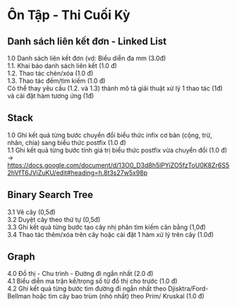 # Ôn Tập - Thi Cuối Kỳ

## Danh sách liên kết đơn - Linked List

1.0 Danh sách liên kết đơn (vd: Biểu diễn đa mm (3.0đ)  
1.1. Khai báo danh sách liên kết (1.0 đ)  
1.2. Thao tác chèn/xóa (1.0 đ)  
1.3. Thao tác đếm/tìm kiếm (1.0 đ)  
Có thể thay yêu cầu (1.2. và 1.3) thành mô tả giải thuật xử lý 1 thao tác (1đ) và cài đặt hàm tương
ứng (1đ)  

## Stack
1.0 Ghi kết quả từng bước chuyển đổi biểu thức infix cơ bản (cộng, trừ, nhân, chia) sang biểu
thức postfix (1.0 đ)  
1.1 Ghi kết quả từng bước tính giá trị biểu thức postfix vừa chuyển đổi (1.0 đ)  
-> https://docs.google.com/document/d/13O0_D3d8h5lPYiZO5fzToU0K8Zr6S52hVfT6JViZuKU/edit#heading=h.8t3s27w5x98p  

## Binary Search Tree
<!-- 3.0 Cây (cây nhị phân - cây nhị phân tìm kiếm) (3.0đ)   -->
3.1 Vẽ cây (0,5đ)  
3.2 Duyệt cây theo thứ tự (0,5đ)  
3.3 Ghi kết quả từng bước tạo cây nhị phân tìm kiếm cân bằng (1,0đ)  
3.4 Thao tác thêm/xóa trên cây hoặc cài đặt 1 hàm xử lý trên cây (1.0đ)  

## Graph

4.0 Đồ thị - Chu trình - Đường đi ngắn nhất (2.0 đ)  
4.1 Biểu diễn ma trận kề/trọng số từ đồ thị cho trước (1.0 đ)  
4.2 Ghi kết quả từng bước tìm đường đi ngắn nhất theo Djisktra/Ford-Bellman hoặc tìm cây
bao trùm (nhỏ nhất) theo Prim/ Kruskal (1.0 đ)  
